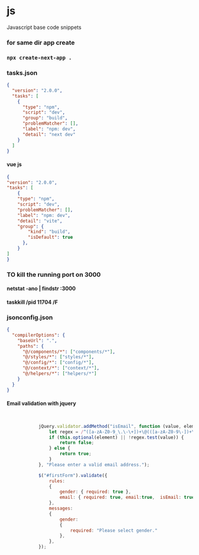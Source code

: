 # js
Javascript base code snippets

### for same dir app create
### `npx create-next-app .`


### tasks.json

```json
{
  "version": "2.0.0",
  "tasks": [
    {
      "type": "npm",
      "script": "dev",
      "group": "build",
      "problemMatcher": [],
      "label": "npm: dev",
      "detail": "next dev"
    }
  ]
}
```

#### vue js
```json
{
"version": "2.0.0",
"tasks": [
	{
	"type": "npm",
	"script": "dev",
	"problemMatcher": [],
	"label": "npm: dev",
	"detail": "vite",
	"group": {
		"kind": "build",
		"isDefault": true
	  },
	}
]
}

```

### TO kill the running port on 3000
#### netstat -ano | findstr :3000
#### taskkill /pid 11704 /F



### jsonconfig.json
```json
{
  "compilerOptions": {
    "baseUrl": ".",
    "paths": {
      "@/components/*": ["components/*"],
      "@/styles/*": ["styles/*"],
      "@/config/*": ["config/*"],
      "@/context/*": ["context/*"],
      "@/helpers/*": ["helpers/*"]
    }
  }
}

```

#### Email validation with jquery
```javascript


            jQuery.validator.addMethod("isEmail", function (value, element) {
                let regex = /^([a-zA-Z0-9_\.\-\+])+\@(([a-zA-Z0-9\-])+\.)+([a-zA-Z0-9]{2,4})+$/;
                if (this.optional(element) || !regex.test(value)) {
                    return false;
                } else {
                    return true;
                }
            }, "Please enter a valid email address.");

            $("#firstForm").validate({
                rules:
                {
                    gender: { required: true },
                    email: { required: true, email:true,  isEmail: true},
                },
                messages:
                {
                    gender:
                    {
                        required: "Please select gender."
                    },
                },
            });
	    
	    
	    
```
